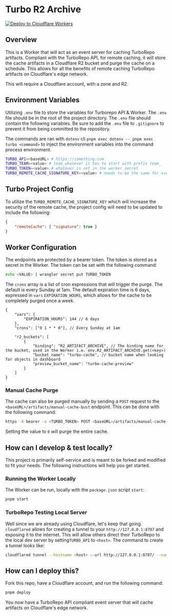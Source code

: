 # Turbo R2 Archive

[![Deploy to Cloudflare Workers](https://deploy.workers.cloudflare.com/button)](https://deploy.workers.cloudflare.com/?url=https://github.com/jacobMGEvans/Turbo-R2-Archive)

## Overview

This is a Worker that will act as an event server for caching TurboRepo artifacts. Compliant with the TurboRepo API, for remote caching, it will store the cache artifacts in a Cloudflare R2 bucket and purge the cache on a schedule. This allows for all the benefits of remote caching TurboRepo artifacts on Cloudflare's edge network.

This will require a Cloudflare account, with a zone and R2.

## Environment Variables

Utilizing `.env` file to store the variables for Turborepo API & Worker. The `.env` file should be in the root of the project directory. The `.env` file should contain the following variables. Be sure to add the `.env` file to `.gitignore` to prevent it from being committed to the repository.

The commands are ran with `dotenv` cli `pnpm exec dotenv -- pnpm exec turbo <command>` to inject the environment variables into the command process environment.

```bash
TURBO_API=<baseURL> # https://something.com
TURBO_TEAM=<value> # team_whatever it has to start with prefix team_
TURBO_TOKEN=<value> # whatever is set in the worker secret
TURBO_REMOTE_CACHE_SIGNATURE_KEY=<value> # needs to be the same for every one using the same cache
```

## Turbo Project Config

To utilize the `TURBO_REMOTE_CACHE_SIGNATURE_KEY` which will increase the security of the remote cache, the project config will need to be updated to include the following:

```json
{
	"remoteCache": { "signature": true }
}
```

## Worker Configuration

The endpoints are protected by a bearer token. The token is stored as a secret in the Worker. The token can be set with the following command:

```bash
echo <VALUE> | wrangler secret put TURBO_TOKEN
```

The `crons` array is a list of cron expressions that will trigger the purge. The default is every Sunday at 1am. The default expiration time is 6 days, expressed in `vars` `EXPIRATION_HOURS`, which allows for the cache to be completely purged once a week.

```jsonc
{
	"vars": {
		"EXPIRATION_HOURS": 144 // 6 days
	},
	"crons": ["0 1 * * 0"], // Every Sunday at 1am

	"r2_buckets": [
		{
			"binding": "R2_ARTIFACT_ARCHIVE", // The binding name for the bucket, used in the Worker i.e. env.R2_ARTIFACT_ARCHIVE.get(<key>)
			"bucket_name": "turbo-cache", // bucket name when looking for objects in dashboard
			"preview_bucket_name": "turbo-cache-preview"
		}
	]
}
```

### Manual Cache Purge

The cache can also be purged manually by sending a `POST` request to the `<baseURL>/artifacts/manual-cache-bust` endpoint. This can be done with the following command:

```bash
https -A bearer -a <TURBO_TOKEN> POST <baseURL>/artifacts/manual-cache-bust expireInHours:=0
```

Setting the value to `0` will purge the entire cache.

## How can I develop & test locally?

This project is primarily self-service and is meant to be forked and modified to fit your needs. The following instructions will help you get started.

### Running the Worker Locally

The Worker can be run, locally with the `package.json` script `start`:

```bash
pnpm start
```

### TurboRepo Testing Local Server

Well since we are already using Cloudflare, let's keep that going. `cloudflared` allows for creating a tunnel to your `http://127.0.0.1:8787` and exposing it to the internet. This will allow others direct their TurboRepo to the local dev server by setting`TURBO_API` to `<host>`.
The command to create a tunnel looks like:

```bash
cloudflared tunnel --hostname <host> --url http://127.0.0.1:8787/ --name r2-archive (or whatever you want to name it)
```

## How can I deploy this?

Fork this repo, have a Cloudflare account, and run the following command:

```bash
pnpm deploy
```

You now have a TurboRepo API compliant event server that will cache artifacts on Cloudflare's edge network.
